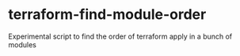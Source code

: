 # terraform-find-module-order
Experimental script to find the order of terraform apply in a bunch of modules
